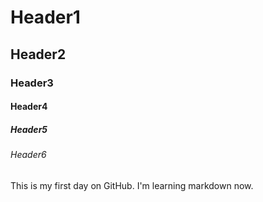 # Header1
## Header2
### Header3
#### Header4
##### Header5
###### Header6
This is my first day on GitHub. I'm learning markdown now.
